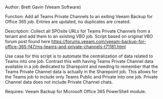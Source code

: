 Author: Brett Gavin (Veeam Software)

Function: Add all Teams Private Channels to an exiting Veeam Backup for Office 365 job. Entries are updated, no duplicates are created. 

Description:
Collect all SPOsite URLs for Teams Private Channels from a tenant and add them to an existing VBO job. 
    Script based on original VBO forum post found here https://forums.veeam.com/veeam-backup-for-office-365-f47/ms-teams-and-private-channels-t71181.html
    
Use case for this script is to automate the centralization of data related to Teams into one job. Contrast this with having Teams Private Channel data available in a job dedicated to Sharepoint and needing to remember that the Teams Private Channel data is actually in the Sharepoint job. This allows for the Teams job to include only Teams Public and Private into one job. Private Channel data does not include Private Channel chats.


Requires: Veeam Backup for Microsoft Office 365 PowerShell module.
